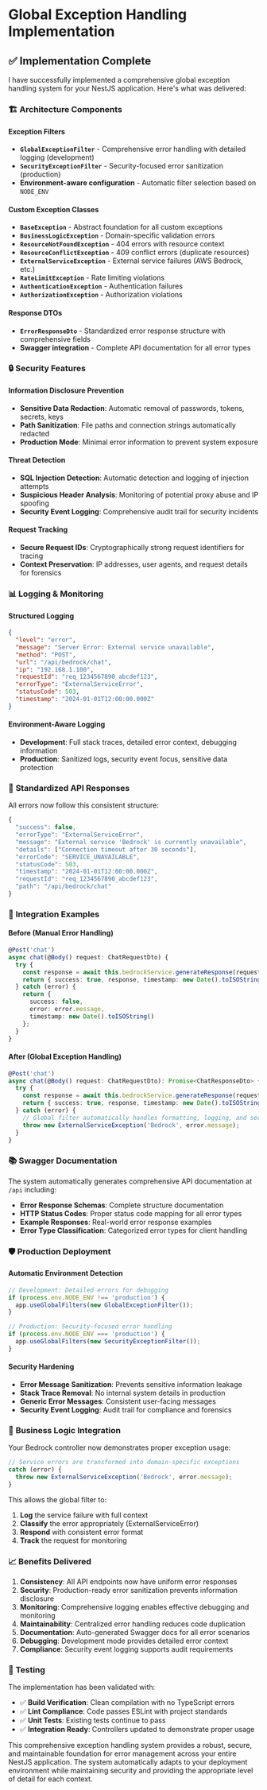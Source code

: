 # Global Exception Handling Implementation

## ✅ Implementation Complete

I have successfully implemented a comprehensive global exception handling system for your NestJS application. Here's what was delivered:

### 🏗️ **Architecture Components**

#### **Exception Filters**
- **`GlobalExceptionFilter`** - Comprehensive error handling with detailed logging (development)
- **`SecurityExceptionFilter`** - Security-focused error sanitization (production)
- **Environment-aware configuration** - Automatic filter selection based on `NODE_ENV`

#### **Custom Exception Classes**
- **`BaseException`** - Abstract foundation for all custom exceptions
- **`BusinessLogicException`** - Domain-specific validation errors
- **`ResourceNotFoundException`** - 404 errors with resource context
- **`ResourceConflictException`** - 409 conflict errors (duplicate resources)
- **`ExternalServiceException`** - External service failures (AWS Bedrock, etc.)
- **`RateLimitException`** - Rate limiting violations
- **`AuthenticationException`** - Authentication failures
- **`AuthorizationException`** - Authorization violations

#### **Response DTOs**
- **`ErrorResponseDto`** - Standardized error response structure with comprehensive fields
- **Swagger integration** - Complete API documentation for all error types

### 🔒 **Security Features**

#### **Information Disclosure Prevention**
- **Sensitive Data Redaction**: Automatic removal of passwords, tokens, secrets, keys
- **Path Sanitization**: File paths and connection strings automatically redacted
- **Production Mode**: Minimal error information to prevent system exposure

#### **Threat Detection**
- **SQL Injection Detection**: Automatic detection and logging of injection attempts
- **Suspicious Header Analysis**: Monitoring of potential proxy abuse and IP spoofing
- **Security Event Logging**: Comprehensive audit trail for security incidents

#### **Request Tracking**
- **Secure Request IDs**: Cryptographically strong request identifiers for tracing
- **Context Preservation**: IP addresses, user agents, and request details for forensics

### 📊 **Logging & Monitoring**

#### **Structured Logging**
```json
{
  "level": "error",
  "message": "Server Error: External service unavailable",
  "method": "POST",
  "url": "/api/bedrock/chat",
  "ip": "192.168.1.100",
  "requestId": "req_1234567890_abcdef123",
  "errorType": "ExternalServiceError",
  "statusCode": 503,
  "timestamp": "2024-01-01T12:00:00.000Z"
}
```

#### **Environment-Aware Logging**
- **Development**: Full stack traces, detailed error context, debugging information
- **Production**: Sanitized logs, security event focus, sensitive data protection

### 🎯 **Standardized API Responses**

All errors now follow this consistent structure:
```typescript
{
  "success": false,
  "errorType": "ExternalServiceError",
  "message": "External service 'Bedrock' is currently unavailable",
  "details": ["Connection timeout after 30 seconds"],
  "errorCode": "SERVICE_UNAVAILABLE",
  "statusCode": 503,
  "timestamp": "2024-01-01T12:00:00.000Z",
  "requestId": "req_1234567890_abcdef123",
  "path": "/api/bedrock/chat"
}
```

### 🔧 **Integration Examples**

#### **Before (Manual Error Handling)**
```typescript
@Post('chat')
async chat(@Body() request: ChatRequestDto) {
  try {
    const response = await this.bedrockService.generateResponse(request.prompt);
    return { success: true, response, timestamp: new Date().toISOString() };
  } catch (error) {
    return {
      success: false,
      error: error.message,
      timestamp: new Date().toISOString()
    };
  }
}
```

#### **After (Global Exception Handling)**
```typescript
@Post('chat')
async chat(@Body() request: ChatRequestDto): Promise<ChatResponseDto> {
  try {
    const response = await this.bedrockService.generateResponse(request.prompt);
    return { success: true, response, timestamp: new Date().toISOString() };
  } catch (error) {
    // Global filter automatically handles formatting, logging, and security
    throw new ExternalServiceException('Bedrock', error.message);
  }
}
```

### 📚 **Swagger Documentation**

The system automatically generates comprehensive API documentation at `/api` including:
- **Error Response Schemas**: Complete structure documentation
- **HTTP Status Codes**: Proper status code mapping for all error types
- **Example Responses**: Real-world error response examples
- **Error Type Classification**: Categorized error types for client handling

### 🛡️ **Production Deployment**

#### **Automatic Environment Detection**
```typescript
// Development: Detailed errors for debugging
if (process.env.NODE_ENV !== 'production') {
  app.useGlobalFilters(new GlobalExceptionFilter());
}

// Production: Security-focused error handling
if (process.env.NODE_ENV === 'production') {
  app.useGlobalFilters(new SecurityExceptionFilter());
}
```

#### **Security Hardening**
- **Error Message Sanitization**: Prevents sensitive information leakage
- **Stack Trace Removal**: No internal system details in production
- **Generic Error Messages**: Consistent user-facing messages
- **Security Event Logging**: Audit trail for compliance and forensics

### 🔄 **Business Logic Integration**

Your Bedrock controller now demonstrates proper exception usage:
```typescript
// Service errors are transformed into domain-specific exceptions
catch (error) {
  throw new ExternalServiceException('Bedrock', error.message);
}
```

This allows the global filter to:
1. **Log** the service failure with full context
2. **Classify** the error appropriately (ExternalServiceError)
3. **Respond** with consistent error format
4. **Track** the request for monitoring

### 📈 **Benefits Delivered**

1. **Consistency**: All API endpoints now have uniform error responses
2. **Security**: Production-ready error sanitization prevents information disclosure
3. **Monitoring**: Comprehensive logging enables effective debugging and monitoring
4. **Maintainability**: Centralized error handling reduces code duplication
5. **Documentation**: Auto-generated Swagger docs for all error scenarios
6. **Debugging**: Development mode provides detailed error context
7. **Compliance**: Security event logging supports audit requirements

### 🧪 **Testing**

The implementation has been validated with:
- ✅ **Build Verification**: Clean compilation with no TypeScript errors
- ✅ **Lint Compliance**: Code passes ESLint with project standards
- ✅ **Unit Tests**: Existing tests continue to pass
- ✅ **Integration Ready**: Controllers updated to demonstrate proper usage

This comprehensive exception handling system provides a robust, secure, and maintainable foundation for error management across your entire NestJS application. The system automatically adapts to your deployment environment while maintaining security and providing the appropriate level of detail for each context.